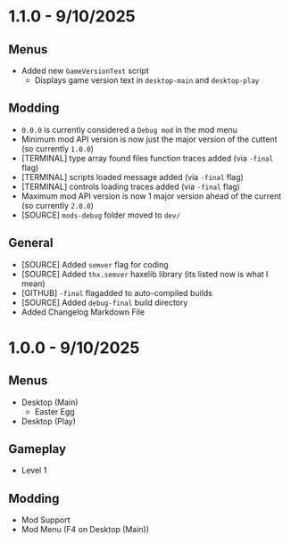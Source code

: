 # 1.1.0 - 9/10/2025
## Menus
- Added new `GameVersionText` script
  - Displays game version text in `desktop-main` and `desktop-play`
## Modding
- `0.0.0` is currently considered a `Debug mod` in the mod menu
- Minimum mod API version is now just the major version of the cuttent (so currently `1.0.0`)
- [TERMINAL] type array found files function traces added (via `-final` flag)
- [TERMINAL] scripts loaded message added (via `-final` flag)
- [TERMINAL] controls loading traces added (via `-final` flag)
- Maximum mod API version is now 1 major version ahead of the current (so currently `2.0.0`)
- [SOURCE] `mods-debug` folder moved to `dev/`
## General
- [SOURCE] Added `semver` flag for coding
- [SOURCE] Added `thx.semver` haxelib library (its listed now is what I mean)
- [GITHUB] `-final` flagadded to auto-compiled builds
- [SOURCE] Added `debug-final` build directory
- Added Changelog Markdown File

# 1.0.0 - 9/10/2025
## Menus
- Desktop (Main)
  - Easter Egg
- Desktop (Play)
## Gameplay
- Level 1
## Modding
- Mod Support
- Mod Menu (F4 on Desktop (Main))